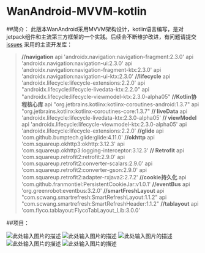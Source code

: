 # WanAndroid-MVVM-kotlin

##简介：
此版本WanAndroid采用MVVM架构设计，kotlin语言编写，是对jetpack组件和主流第三方框架的一个实践。后续会不断维护改进，有问题请提交[issues][1]
采用的主流开发库：

> **//navigation**
    api 'androidx.navigation:navigation-fragment:2.3.0'
    api 'androidx.navigation:navigation-ui:2.3.0'
    api 'androidx.navigation:navigation-fragment-ktx:2.3.0'
    api 'androidx.navigation:navigation-ui-ktx:2.3.0'
    **//lifecycle**
    api 'androidx.lifecycle:lifecycle-extensions:2.2.0'
    api "androidx.lifecycle:lifecycle-livedata-ktx:2.2.0"
    api "androidx.lifecycle:lifecycle-viewmodel-ktx:2.3.0-alpha05"
    **//Kotlin协程核心库**
    api "org.jetbrains.kotlinx:kotlinx-coroutines-android:1.3.7"
    api "org.jetbrains.kotlinx:kotlinx-coroutines-core:1.3.7"
    **// liveData**
    api 'androidx.lifecycle:lifecycle-livedata-ktx:2.3.0-alpha05'
    **// viewModel**
    api 'androidx.lifecycle:lifecycle-viewmodel-ktx:2.3.0-alpha05'
    api 'androidx.lifecycle:lifecycle-extensions:2.2.0'
    **//glide**
    api 'com.github.bumptech.glide:glide:4.11.0'
    **//okhttp**
    api 'com.squareup.okhttp3:okhttp:3.12.3'
    api 'com.squareup.okhttp3:logging-interceptor:3.12.3'
    **// Retrofit**
    api 'com.squareup.retrofit2:retrofit:2.9.0'
    api 'com.squareup.retrofit2:converter-scalars:2.9.0'
    api 'com.squareup.retrofit2:converter-gson:2.9.0'
    api 'com.squareup.retrofit2:adapter-rxjava2:2.7.2'
    **//cookie持久化**
    api 'com.github.franmontiel:PersistentCookieJar:v1.0.1'
    **//eventBus**
    api 'org.greenrobot:eventbus:3.2.0'
    **//smartFreshLayout**
    api "com.scwang.smartrefresh:SmartRefreshLayout:1.1.2"
    api "com.scwang.smartrefresh:SmartRefreshHeader:1.1.2"
    **//tablayout**
    api 'com.flyco.tablayout:FlycoTabLayout_Lib:3.0.0'
   
 
##项目：

 ![此处输入图片的描述][2]
 ![此处输入图片的描述][3]
 ![此处输入图片的描述][4]
 ![此处输入图片的描述][5]
 ![此处输入图片的描述][6]

  
  


  [1]: https://github.com/IMAlex233/WanAndroidMVVM/issues
  [2]: https://github.com/IMAlex233/WanAndroidMVVM/blob/master/image/Screenshot_2020-07-27-23-53-59-623_com.xlu.wanand.jpg
  [3]: https://github.com/IMAlex233/WanAndroidMVVM/blob/master/image/Screenshot_2020-07-27-23-54-04-519_com.xlu.wanand.jpg
  [4]: https://github.com/IMAlex233/WanAndroidMVVM/blob/master/image/Screenshot_2020-07-27-23-54-07-063_com.xlu.wanand.jpg
  [5]: https://github.com/IMAlex233/WanAndroidMVVM/blob/master/image/Screenshot_2020-07-27-23-54-11-475_com.xlu.wanand.jpg
  [6]: https://github.com/IMAlex233/WanAndroidMVVM/blob/master/image/Screenshot_2020-07-27-23-54-13-749_com.xlu.wanand.jpg